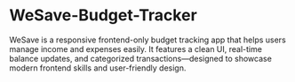 # WeSave-Budget-Tracker
WeSave is a responsive frontend-only budget tracking app that helps users manage income and expenses easily. It features a clean UI, real-time balance updates, and categorized transactions—designed to showcase modern frontend skills and user-friendly design.
